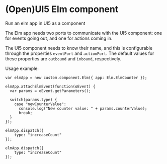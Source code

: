 # (Open)UI5 Elm component

Run an elm app in UI5 as a component

The Elm app needs two ports to communicate with the UI5 component: one for events going out, and one for actions coming in. 

The UI5 component needs to know their name, and this is configurable through the properties `eventPort` and `actionPort`. The default values for these properties are `outbound` and `inbound`, respectively.  

Usage example: 

    var elmApp = new custom.component.Elm({ app: Elm.ElmCounter });
    
    elmApp.attachElmEvent(function(oEvent) {
      var params = oEvent.getParameters();
      
      switch(params.type) {
        case "newCounterValue":
          console.log("New counter value: " + params.counterValue);
          break;
      }
    });
    
    elmApp.dispatch({
        type: "increaseCount"
    });
    
    elmApp.dispatch({
        type: "increaseCount"
    });
